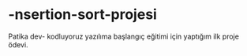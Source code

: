 # -nsertion-sort-projesi
Patika dev- kodluyoruz yazılıma başlangıç eğitimi için yaptığım ilk proje ödevi.
